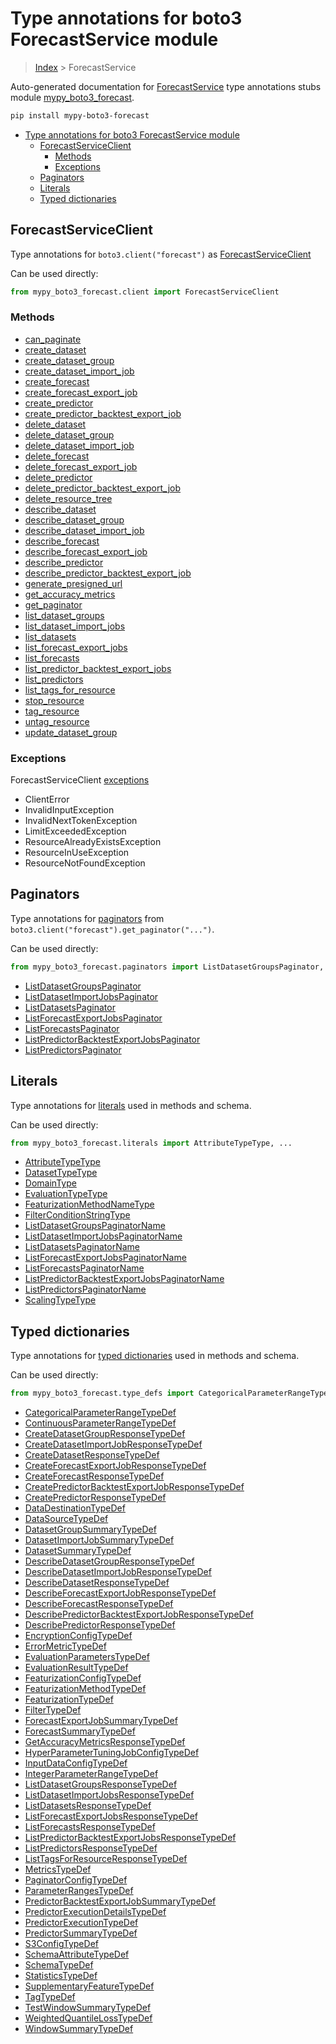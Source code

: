 # Type annotations for boto3 ForecastService module

> [Index](..) > ForecastService

Auto-generated documentation for
[ForecastService](https://boto3.amazonaws.com/v1/documentation/api/1.17.72/reference/services/forecast.html#ForecastService)
type annotations stubs module
[mypy_boto3_forecast](https://pypi.org/project/mypy-boto3-forecast/).

```bash
pip install mypy-boto3-forecast
```

- [Type annotations for boto3 ForecastService module](#type-annotations-for-boto3-forecastservice-module)
  - [ForecastServiceClient](#forecastserviceclient)
    - [Methods](#methods)
    - [Exceptions](#exceptions)
  - [Paginators](#paginators)
  - [Literals](#literals)
  - [Typed dictionaries](#typed-dictionaries)

## ForecastServiceClient

Type annotations for `boto3.client("forecast")` as
[ForecastServiceClient](./client.md)

Can be used directly:

```python
from mypy_boto3_forecast.client import ForecastServiceClient
```

### Methods

- [can_paginate](./client.md#can_paginate)
- [create_dataset](./client.md#create_dataset)
- [create_dataset_group](./client.md#create_dataset_group)
- [create_dataset_import_job](./client.md#create_dataset_import_job)
- [create_forecast](./client.md#create_forecast)
- [create_forecast_export_job](./client.md#create_forecast_export_job)
- [create_predictor](./client.md#create_predictor)
- [create_predictor_backtest_export_job](./client.md#create_predictor_backtest_export_job)
- [delete_dataset](./client.md#delete_dataset)
- [delete_dataset_group](./client.md#delete_dataset_group)
- [delete_dataset_import_job](./client.md#delete_dataset_import_job)
- [delete_forecast](./client.md#delete_forecast)
- [delete_forecast_export_job](./client.md#delete_forecast_export_job)
- [delete_predictor](./client.md#delete_predictor)
- [delete_predictor_backtest_export_job](./client.md#delete_predictor_backtest_export_job)
- [delete_resource_tree](./client.md#delete_resource_tree)
- [describe_dataset](./client.md#describe_dataset)
- [describe_dataset_group](./client.md#describe_dataset_group)
- [describe_dataset_import_job](./client.md#describe_dataset_import_job)
- [describe_forecast](./client.md#describe_forecast)
- [describe_forecast_export_job](./client.md#describe_forecast_export_job)
- [describe_predictor](./client.md#describe_predictor)
- [describe_predictor_backtest_export_job](./client.md#describe_predictor_backtest_export_job)
- [generate_presigned_url](./client.md#generate_presigned_url)
- [get_accuracy_metrics](./client.md#get_accuracy_metrics)
- [get_paginator](./client.md#get_paginator)
- [list_dataset_groups](./client.md#list_dataset_groups)
- [list_dataset_import_jobs](./client.md#list_dataset_import_jobs)
- [list_datasets](./client.md#list_datasets)
- [list_forecast_export_jobs](./client.md#list_forecast_export_jobs)
- [list_forecasts](./client.md#list_forecasts)
- [list_predictor_backtest_export_jobs](./client.md#list_predictor_backtest_export_jobs)
- [list_predictors](./client.md#list_predictors)
- [list_tags_for_resource](./client.md#list_tags_for_resource)
- [stop_resource](./client.md#stop_resource)
- [tag_resource](./client.md#tag_resource)
- [untag_resource](./client.md#untag_resource)
- [update_dataset_group](./client.md#update_dataset_group)

### Exceptions

ForecastServiceClient [exceptions](./client.md#exceptions)

- ClientError
- InvalidInputException
- InvalidNextTokenException
- LimitExceededException
- ResourceAlreadyExistsException
- ResourceInUseException
- ResourceNotFoundException

## Paginators

Type annotations for [paginators](./paginators.md) from
`boto3.client("forecast").get_paginator("...")`.

Can be used directly:

```python
from mypy_boto3_forecast.paginators import ListDatasetGroupsPaginator, ...
```

- [ListDatasetGroupsPaginator](./paginators.md#listdatasetgroupspaginator)
- [ListDatasetImportJobsPaginator](./paginators.md#listdatasetimportjobspaginator)
- [ListDatasetsPaginator](./paginators.md#listdatasetspaginator)
- [ListForecastExportJobsPaginator](./paginators.md#listforecastexportjobspaginator)
- [ListForecastsPaginator](./paginators.md#listforecastspaginator)
- [ListPredictorBacktestExportJobsPaginator](./paginators.md#listpredictorbacktestexportjobspaginator)
- [ListPredictorsPaginator](./paginators.md#listpredictorspaginator)

## Literals

Type annotations for [literals](./literals.md) used in methods and schema.

Can be used directly:

```python
from mypy_boto3_forecast.literals import AttributeTypeType, ...
```

- [AttributeTypeType](./literals.md#attributetypetype)
- [DatasetTypeType](./literals.md#datasettypetype)
- [DomainType](./literals.md#domaintype)
- [EvaluationTypeType](./literals.md#evaluationtypetype)
- [FeaturizationMethodNameType](./literals.md#featurizationmethodnametype)
- [FilterConditionStringType](./literals.md#filterconditionstringtype)
- [ListDatasetGroupsPaginatorName](./literals.md#listdatasetgroupspaginatorname)
- [ListDatasetImportJobsPaginatorName](./literals.md#listdatasetimportjobspaginatorname)
- [ListDatasetsPaginatorName](./literals.md#listdatasetspaginatorname)
- [ListForecastExportJobsPaginatorName](./literals.md#listforecastexportjobspaginatorname)
- [ListForecastsPaginatorName](./literals.md#listforecastspaginatorname)
- [ListPredictorBacktestExportJobsPaginatorName](./literals.md#listpredictorbacktestexportjobspaginatorname)
- [ListPredictorsPaginatorName](./literals.md#listpredictorspaginatorname)
- [ScalingTypeType](./literals.md#scalingtypetype)

## Typed dictionaries

Type annotations for [typed dictionaries](./type_defs.md) used in methods and
schema.

Can be used directly:

```python
from mypy_boto3_forecast.type_defs import CategoricalParameterRangeTypeDef, ...
```

- [CategoricalParameterRangeTypeDef](./type_defs.md#categoricalparameterrangetypedef)
- [ContinuousParameterRangeTypeDef](./type_defs.md#continuousparameterrangetypedef)
- [CreateDatasetGroupResponseTypeDef](./type_defs.md#createdatasetgroupresponsetypedef)
- [CreateDatasetImportJobResponseTypeDef](./type_defs.md#createdatasetimportjobresponsetypedef)
- [CreateDatasetResponseTypeDef](./type_defs.md#createdatasetresponsetypedef)
- [CreateForecastExportJobResponseTypeDef](./type_defs.md#createforecastexportjobresponsetypedef)
- [CreateForecastResponseTypeDef](./type_defs.md#createforecastresponsetypedef)
- [CreatePredictorBacktestExportJobResponseTypeDef](./type_defs.md#createpredictorbacktestexportjobresponsetypedef)
- [CreatePredictorResponseTypeDef](./type_defs.md#createpredictorresponsetypedef)
- [DataDestinationTypeDef](./type_defs.md#datadestinationtypedef)
- [DataSourceTypeDef](./type_defs.md#datasourcetypedef)
- [DatasetGroupSummaryTypeDef](./type_defs.md#datasetgroupsummarytypedef)
- [DatasetImportJobSummaryTypeDef](./type_defs.md#datasetimportjobsummarytypedef)
- [DatasetSummaryTypeDef](./type_defs.md#datasetsummarytypedef)
- [DescribeDatasetGroupResponseTypeDef](./type_defs.md#describedatasetgroupresponsetypedef)
- [DescribeDatasetImportJobResponseTypeDef](./type_defs.md#describedatasetimportjobresponsetypedef)
- [DescribeDatasetResponseTypeDef](./type_defs.md#describedatasetresponsetypedef)
- [DescribeForecastExportJobResponseTypeDef](./type_defs.md#describeforecastexportjobresponsetypedef)
- [DescribeForecastResponseTypeDef](./type_defs.md#describeforecastresponsetypedef)
- [DescribePredictorBacktestExportJobResponseTypeDef](./type_defs.md#describepredictorbacktestexportjobresponsetypedef)
- [DescribePredictorResponseTypeDef](./type_defs.md#describepredictorresponsetypedef)
- [EncryptionConfigTypeDef](./type_defs.md#encryptionconfigtypedef)
- [ErrorMetricTypeDef](./type_defs.md#errormetrictypedef)
- [EvaluationParametersTypeDef](./type_defs.md#evaluationparameterstypedef)
- [EvaluationResultTypeDef](./type_defs.md#evaluationresulttypedef)
- [FeaturizationConfigTypeDef](./type_defs.md#featurizationconfigtypedef)
- [FeaturizationMethodTypeDef](./type_defs.md#featurizationmethodtypedef)
- [FeaturizationTypeDef](./type_defs.md#featurizationtypedef)
- [FilterTypeDef](./type_defs.md#filtertypedef)
- [ForecastExportJobSummaryTypeDef](./type_defs.md#forecastexportjobsummarytypedef)
- [ForecastSummaryTypeDef](./type_defs.md#forecastsummarytypedef)
- [GetAccuracyMetricsResponseTypeDef](./type_defs.md#getaccuracymetricsresponsetypedef)
- [HyperParameterTuningJobConfigTypeDef](./type_defs.md#hyperparametertuningjobconfigtypedef)
- [InputDataConfigTypeDef](./type_defs.md#inputdataconfigtypedef)
- [IntegerParameterRangeTypeDef](./type_defs.md#integerparameterrangetypedef)
- [ListDatasetGroupsResponseTypeDef](./type_defs.md#listdatasetgroupsresponsetypedef)
- [ListDatasetImportJobsResponseTypeDef](./type_defs.md#listdatasetimportjobsresponsetypedef)
- [ListDatasetsResponseTypeDef](./type_defs.md#listdatasetsresponsetypedef)
- [ListForecastExportJobsResponseTypeDef](./type_defs.md#listforecastexportjobsresponsetypedef)
- [ListForecastsResponseTypeDef](./type_defs.md#listforecastsresponsetypedef)
- [ListPredictorBacktestExportJobsResponseTypeDef](./type_defs.md#listpredictorbacktestexportjobsresponsetypedef)
- [ListPredictorsResponseTypeDef](./type_defs.md#listpredictorsresponsetypedef)
- [ListTagsForResourceResponseTypeDef](./type_defs.md#listtagsforresourceresponsetypedef)
- [MetricsTypeDef](./type_defs.md#metricstypedef)
- [PaginatorConfigTypeDef](./type_defs.md#paginatorconfigtypedef)
- [ParameterRangesTypeDef](./type_defs.md#parameterrangestypedef)
- [PredictorBacktestExportJobSummaryTypeDef](./type_defs.md#predictorbacktestexportjobsummarytypedef)
- [PredictorExecutionDetailsTypeDef](./type_defs.md#predictorexecutiondetailstypedef)
- [PredictorExecutionTypeDef](./type_defs.md#predictorexecutiontypedef)
- [PredictorSummaryTypeDef](./type_defs.md#predictorsummarytypedef)
- [S3ConfigTypeDef](./type_defs.md#s3configtypedef)
- [SchemaAttributeTypeDef](./type_defs.md#schemaattributetypedef)
- [SchemaTypeDef](./type_defs.md#schematypedef)
- [StatisticsTypeDef](./type_defs.md#statisticstypedef)
- [SupplementaryFeatureTypeDef](./type_defs.md#supplementaryfeaturetypedef)
- [TagTypeDef](./type_defs.md#tagtypedef)
- [TestWindowSummaryTypeDef](./type_defs.md#testwindowsummarytypedef)
- [WeightedQuantileLossTypeDef](./type_defs.md#weightedquantilelosstypedef)
- [WindowSummaryTypeDef](./type_defs.md#windowsummarytypedef)
